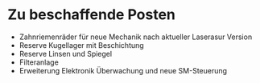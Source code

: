 # Zu beschaffende Posten

 * Zahnriemenräder für neue Mechanik nach aktueller Laserasur Version
 * Reserve Kugellager mit Beschichtung 
 * Reserve Linsen und Spiegel
 * Filteranlage
 * Erweiterung Elektronik Überwachung und neue SM-Steuerung
